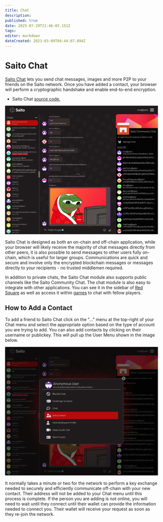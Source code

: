 ```yaml
---
title: Chat
description: 
published: true
date: 2025-07-29T21:46:03.151Z
tags: 
editor: markdown
dateCreated: 2023-03-09T04:44:07.894Z
---
```


# Saito Chat

[Saito Chat](https://saito.io/chat/) lets you send chat messages, images and more P2P to your friends on the Saito network. Once you have added a contact, your browser will perform a cryptographic handshake and enable end-to-end encryption.

- Saito Chat [source code.](https://github.com/SaitoTech/saito-lite-rust/tree/master/mods/chat)

![chat-aug-2024.png](/chat-aug-2024.png)

Saito Chat is designed as both an on-chain and off-chain application, while your browser will likely receive the majority of chat messages directly from other peers, it is also possible to send messages to other users fully on-chain, which is useful for larger groups. Communications are quick and secure and involve only the encrypted blockchain messages or messages directly to your recipients - no trusted middlemen required.

In addition to private chats, the Saito Chat module also supports public channels like the Saito Community Chat. The chat module is also easy to integrate with other applications. You can see it in the sidebar of [Red Square](/tech/applications/redsquare) as well as access it within [games](/tech/applications/arcade) to chat with fellow players.

## How to Add a Contact

To add a friend to Saito Chat click on the "..." menu at the top-right of your Chat menu and select the appropriate option based on the type of account you are trying to add. You can also add contacts by clicking on their username or publickey. This will pull up the User Menu shown in the image below.

![chat-private.png](/chat-private.png)

It normally takes a minute or two for the network to perform a key exchange needed to securely and efficiently communicate off-chain with your new contact. Their address will not be added to your Chat menu until this process is complete. If the person you are adding is not online, you will need to wait until they connect until their wallet can provide the information needed to connect you. Their wallet will receive your request as soon as they re-join the network.

